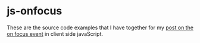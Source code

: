# js-onfocus

These are the source code examples that I have together for my [post on the on focus event](https://dustinpfister.github.io/2019/01/05/js-onfocus/) in client side javaScript.